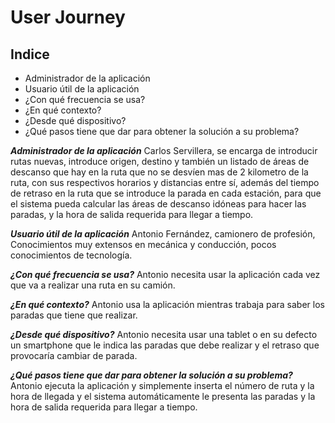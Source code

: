 # User Journey

## Indice

- Administrador de la aplicación
- Usuario útil de la aplicación
- ¿Con qué frecuencia se usa?
- ¿En qué contexto?
- ¿Desde qué dispositivo?
- ¿Qué pasos tiene que dar para obtener la solución a su problema?

***Administrador de la aplicación***
Carlos Servillera, se encarga de introducir rutas nuevas, introduce origen, destino y también un listado de áreas de descanso que hay en la ruta que no se desvíen mas de 2 kilometro de la ruta, con sus respectivos horarios y distancias entre sí, además del tiempo de retraso en la ruta que se introduce la parada en cada estación, para que el sistema pueda calcular las áreas de descanso idóneas para hacer las paradas, y la hora de salida requerida para llegar a tiempo.

***Usuario útil de la aplicación***
Antonio Fernández, camionero de profesión, Conocimientos muy extensos en mecánica y conducción, pocos conocimientos de tecnología.

***¿Con qué frecuencia se usa?***
Antonio necesita usar la aplicación cada vez que va a realizar una ruta en su camión. 

***¿En qué contexto?***
Antonio usa la aplicación mientras trabaja para saber los paradas que tiene que realizar.

***¿Desde qué dispositivo?***
Antonio necesita usar una tablet o en su defecto un smartphone que le indica las paradas que debe realizar y el retraso que provocaría cambiar de parada.

***¿Qué pasos tiene que dar para obtener la solución a su problema?***
Antonio ejecuta la aplicación y simplemente inserta el número de ruta y la hora de llegada y el sistema automáticamente le presenta las paradas y la hora de salida requerida para llegar a tiempo.
